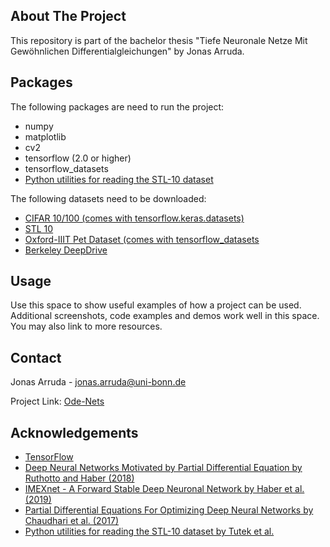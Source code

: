 <!-- ABOUT THE PROJECT -->
## About The Project

This repository is part of the bachelor thesis "Tiefe Neuronale Netze Mit Gewöhnlichen Differentialgleichungen" by Jonas Arruda.


<!-- Packages -->
## Packages

The following packages are need to run the project:
* numpy
* matplotlib
* cv2
* tensorflow (2.0 or higher)
* tensorflow_datasets
* [Python utilities for reading the STL-10 dataset](https://github.com/mttk/STL10)

The following datasets need to be downloaded:
* [CIFAR 10/100 (comes with tensorflow.keras.datasets)](https://www.cs.toronto.edu/~kriz/cifar.html)
* [STL 10](https://cs.stanford.edu/~acoates/stl10/)
* [Oxford-IIIT Pet Dataset (comes with tensorflow_datasets](https://www.robots.ox.ac.uk/~vgg/data/pets/)
* [Berkeley DeepDrive](https://bdd-data.berkeley.edu)



<!-- USAGE EXAMPLES -->
## Usage

Use this space to show useful examples of how a project can be used. Additional screenshots, code examples and demos work well in this space. You may also link to more resources.




<!-- CONTACT -->
## Contact

Jonas Arruda - jonas.arruda@uni-bonn.de

Project Link: [Ode-Nets](https://github.com/arrjon/ode-nets)



<!-- ACKNOWLEDGEMENTS -->
## Acknowledgements

* [TensorFlow](https://www.tensorflow.org/tutorials/images/segmentation)
* [Deep Neural Networks Motivated by Partial Differential Equation by Ruthotto and Haber (2018)](https://arxiv.org/abs/1804.04272)
* [IMEXnet - A Forward Stable Deep Neuronal Network by Haber et al. (2019)](https://arxiv.org/pdf/1903.02639.pdf)
* [Partial Differential Equations For Optimizing Deep Neural Networks by Chaudhari et al. (2017)](https://arxiv.org/abs/1704.04932)
* [Python utilities for reading the STL-10 dataset by Tutek et al.](https://github.com/mttk/STL10)


